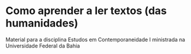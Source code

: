 # Como aprender a ler textos (das humanidades)
Material para a disciplina Estudos em Contemporaneidade I ministrada na Universidade Federal da Bahia
